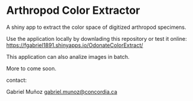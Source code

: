 # Arthropod Color Extractor

A shiny app to extract the color space of digitized arthropod specimens.

Use the application locally by downlading this repository or test it online: 
https://fgabriel1891.shinyapps.io/OdonateColorExtract/

This application can also analize images in batch. 

More to come soon. 

contact:

Gabriel Muñoz 
gabriel.munoz@concordia.ca
